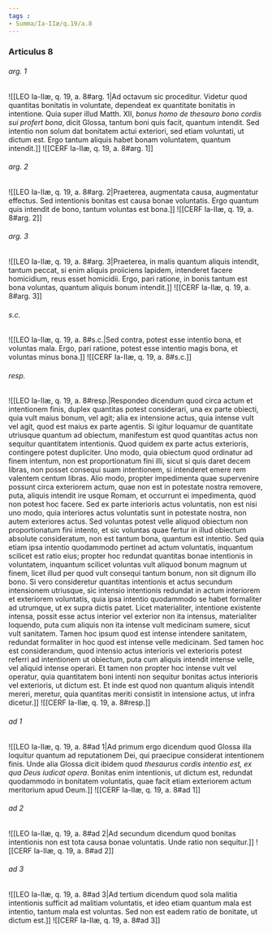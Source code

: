 ```yaml
---
tags : 
- Summa/Ia-IIæ/q.19/a.8
---
```


### Articulus 8

###### arg. 1
![[LEO Ia-IIæ, q. 19, a. 8#arg. 1|Ad octavum sic proceditur. Videtur quod quantitas bonitatis in voluntate, dependeat ex quantitate bonitatis in intentione. Quia super illud Matth. XII, *bonus homo de thesauro bono cordis sui profert bona*, dicit Glossa, tantum boni quis facit, quantum intendit. Sed intentio non solum dat bonitatem actui exteriori, sed etiam voluntati, ut dictum est. Ergo tantum aliquis habet bonam voluntatem, quantum intendit.]]
![[CERF Ia-IIæ, q. 19, a. 8#arg. 1]]

###### arg. 2
![[LEO Ia-IIæ, q. 19, a. 8#arg. 2|Praeterea, augmentata causa, augmentatur effectus. Sed intentionis bonitas est causa bonae voluntatis. Ergo quantum quis intendit de bono, tantum voluntas est bona.]]
![[CERF Ia-IIæ, q. 19, a. 8#arg. 2]]

###### arg. 3
![[LEO Ia-IIæ, q. 19, a. 8#arg. 3|Praeterea, in malis quantum aliquis intendit, tantum peccat, si enim aliquis proiiciens lapidem, intenderet facere homicidium, reus esset homicidii. Ergo, pari ratione, in bonis tantum est bona voluntas, quantum aliquis bonum intendit.]]
![[CERF Ia-IIæ, q. 19, a. 8#arg. 3]]

###### s.c.
![[LEO Ia-IIæ, q. 19, a. 8#s.c.|Sed contra, potest esse intentio bona, et voluntas mala. Ergo, pari ratione, potest esse intentio magis bona, et voluntas minus bona.]]
![[CERF Ia-IIæ, q. 19, a. 8#s.c.]]

###### resp.
![[LEO Ia-IIæ, q. 19, a. 8#resp.|Respondeo dicendum quod circa actum et intentionem finis, duplex quantitas potest considerari, una ex parte obiecti, quia vult maius bonum, vel agit; alia ex intensione actus, quia intense vult vel agit, quod est maius ex parte agentis. Si igitur loquamur de quantitate utriusque quantum ad obiectum, manifestum est quod quantitas actus non sequitur quantitatem intentionis. Quod quidem ex parte actus exterioris, contingere potest dupliciter. Uno modo, quia obiectum quod ordinatur ad finem intentum, non est proportionatum fini illi, sicut si quis daret decem libras, non posset consequi suam intentionem, si intenderet emere rem valentem centum libras. Alio modo, propter impedimenta quae supervenire possunt circa exteriorem actum, quae non est in potestate nostra removere, puta, aliquis intendit ire usque Romam, et occurrunt ei impedimenta, quod non potest hoc facere. Sed ex parte interioris actus voluntatis, non est nisi uno modo, quia interiores actus voluntatis sunt in potestate nostra, non autem exteriores actus. Sed voluntas potest velle aliquod obiectum non proportionatum fini intento, et sic voluntas quae fertur in illud obiectum absolute consideratum, non est tantum bona, quantum est intentio. Sed quia etiam ipsa intentio quodammodo pertinet ad actum voluntatis, inquantum scilicet est ratio eius; propter hoc redundat quantitas bonae intentionis in voluntatem, inquantum scilicet voluntas vult aliquod bonum magnum ut finem, licet illud per quod vult consequi tantum bonum, non sit dignum illo bono. Si vero consideretur quantitas intentionis et actus secundum intensionem utriusque, sic intensio intentionis redundat in actum interiorem et exteriorem voluntatis, quia ipsa intentio quodammodo se habet formaliter ad utrumque, ut ex supra dictis patet. Licet materialiter, intentione existente intensa, possit esse actus interior vel exterior non ita intensus, materialiter loquendo, puta cum aliquis non ita intense vult medicinam sumere, sicut vult sanitatem. Tamen hoc ipsum quod est intense intendere sanitatem, redundat formaliter in hoc quod est intense velle medicinam. Sed tamen hoc est considerandum, quod intensio actus interioris vel exterioris potest referri ad intentionem ut obiectum, puta cum aliquis intendit intense velle, vel aliquid intense operari. Et tamen non propter hoc intense vult vel operatur, quia quantitatem boni intenti non sequitur bonitas actus interioris vel exterioris, ut dictum est. Et inde est quod non quantum aliquis intendit mereri, meretur, quia quantitas meriti consistit in intensione actus, ut infra dicetur.]]
![[CERF Ia-IIæ, q. 19, a. 8#resp.]]

###### ad 1
![[LEO Ia-IIæ, q. 19, a. 8#ad 1|Ad primum ergo dicendum quod Glossa illa loquitur quantum ad reputationem Dei, qui praecipue considerat intentionem finis. Unde alia Glossa dicit ibidem quod *thesaurus cordis intentio est, ex qua Deus iudicat opera*. Bonitas enim intentionis, ut dictum est, redundat quodammodo in bonitatem voluntatis, quae facit etiam exteriorem actum meritorium apud Deum.]]
![[CERF Ia-IIæ, q. 19, a. 8#ad 1]]

###### ad 2
![[LEO Ia-IIæ, q. 19, a. 8#ad 2|Ad secundum dicendum quod bonitas intentionis non est tota causa bonae voluntatis. Unde ratio non sequitur.]]
![[CERF Ia-IIæ, q. 19, a. 8#ad 2]]

###### ad 3
![[LEO Ia-IIæ, q. 19, a. 8#ad 3|Ad tertium dicendum quod sola malitia intentionis sufficit ad malitiam voluntatis, et ideo etiam quantum mala est intentio, tantum mala est voluntas. Sed non est eadem ratio de bonitate, ut dictum est.]]
![[CERF Ia-IIæ, q. 19, a. 8#ad 3]]

